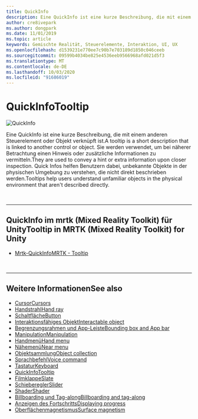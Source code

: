```yaml
---
title: QuickInfo
description: Eine QuickInfo ist eine kurze Beschreibung, die mit einem anderen Steuerelement oder Objekt verknüpft ist.
author: cre8ivepark
ms.author: dongpark
ms.date: 11/01/2019
ms.topic: article
keywords: Gemischte Realität, Steuerelemente, Interaktion, UI, UX
ms.openlocfilehash: d1539231e770ee7c90b7e703189d1850c046ceeb
ms.sourcegitcommit: 09599b4034be825e4536eeb9566968afd021d5f3
ms.translationtype: MT
ms.contentlocale: de-DE
ms.lasthandoff: 10/03/2020
ms.locfileid: "91686019"
---
```

# <a name="tooltip"></a><span data-ttu-id="32b3a-104">QuickInfo</span><span class="sxs-lookup"><span data-stu-id="32b3a-104">Tooltip</span></span>

![QuickInfo](images/UX_Hero_Tooltip.jpg)

<span data-ttu-id="32b3a-106">Eine QuickInfo ist eine kurze Beschreibung, die mit einem anderen Steuerelement oder Objekt verknüpft ist.</span><span class="sxs-lookup"><span data-stu-id="32b3a-106">A tooltip is a short description that is linked to another control or object.</span></span> <span data-ttu-id="32b3a-107">Sie werden verwendet, um bei näherer Betrachtung einen Hinweis oder zusätzliche Informationen zu vermitteln.</span><span class="sxs-lookup"><span data-stu-id="32b3a-107">They are used to convey a hint or extra information upon closer inspection.</span></span> <span data-ttu-id="32b3a-108">Quick Infos helfen Benutzern dabei, unbekannte Objekte in der physischen Umgebung zu verstehen, die nicht direkt beschrieben werden.</span><span class="sxs-lookup"><span data-stu-id="32b3a-108">Tooltips help users understand unfamiliar objects in the physical environment that aren't described directly.</span></span> 

<br>

---

## <a name="tooltip-in-mrtk-mixed-reality-toolkit-for-unity"></a><span data-ttu-id="32b3a-109">QuickInfo im mrtk (Mixed Reality Toolkit) für Unity</span><span class="sxs-lookup"><span data-stu-id="32b3a-109">Tooltip in MRTK (Mixed Reality Toolkit) for Unity</span></span>

* [<span data-ttu-id="32b3a-110">Mrtk-QuickInfo</span><span class="sxs-lookup"><span data-stu-id="32b3a-110">MRTK - Tooltip</span></span>](https://microsoft.github.io/MixedRealityToolkit-Unity/Documentation/README_Tooltip.html)

<br>

---

## <a name="see-also"></a><span data-ttu-id="32b3a-111">Weitere Informationen</span><span class="sxs-lookup"><span data-stu-id="32b3a-111">See also</span></span>

* [<span data-ttu-id="32b3a-112">Cursor</span><span class="sxs-lookup"><span data-stu-id="32b3a-112">Cursors</span></span>](cursors.md)
* [<span data-ttu-id="32b3a-113">Handstrahl</span><span class="sxs-lookup"><span data-stu-id="32b3a-113">Hand ray</span></span>](point-and-commit.md)
* [<span data-ttu-id="32b3a-114">Schaltfläche</span><span class="sxs-lookup"><span data-stu-id="32b3a-114">Button</span></span>](button.md)
* [<span data-ttu-id="32b3a-115">Interaktionsfähiges Objekt</span><span class="sxs-lookup"><span data-stu-id="32b3a-115">Interactable object</span></span>](interactable-object.md)
* [<span data-ttu-id="32b3a-116">Begrenzungsrahmen und App-Leiste</span><span class="sxs-lookup"><span data-stu-id="32b3a-116">Bounding box and App bar</span></span>](app-bar-and-bounding-box.md)
* [<span data-ttu-id="32b3a-117">Manipulation</span><span class="sxs-lookup"><span data-stu-id="32b3a-117">Manipulation</span></span>](direct-manipulation.md)
* [<span data-ttu-id="32b3a-118">Handmenü</span><span class="sxs-lookup"><span data-stu-id="32b3a-118">Hand menu</span></span>](hand-menu.md)
* [<span data-ttu-id="32b3a-119">Nähemenü</span><span class="sxs-lookup"><span data-stu-id="32b3a-119">Near menu</span></span>](near-menu.md)
* [<span data-ttu-id="32b3a-120">Objektsammlung</span><span class="sxs-lookup"><span data-stu-id="32b3a-120">Object collection</span></span>](object-collection.md)
* [<span data-ttu-id="32b3a-121">Sprachbefehl</span><span class="sxs-lookup"><span data-stu-id="32b3a-121">Voice command</span></span>](voice-input.md)
* [<span data-ttu-id="32b3a-122">Tastatur</span><span class="sxs-lookup"><span data-stu-id="32b3a-122">Keyboard</span></span>](keyboard.md)
* [<span data-ttu-id="32b3a-123">QuickInfo</span><span class="sxs-lookup"><span data-stu-id="32b3a-123">Tooltip</span></span>](tooltip.md)
* [<span data-ttu-id="32b3a-124">Filmklappe</span><span class="sxs-lookup"><span data-stu-id="32b3a-124">Slate</span></span>](slate.md)
* [<span data-ttu-id="32b3a-125">Schieberegler</span><span class="sxs-lookup"><span data-stu-id="32b3a-125">Slider</span></span>](slider.md)
* [<span data-ttu-id="32b3a-126">Shader</span><span class="sxs-lookup"><span data-stu-id="32b3a-126">Shader</span></span>](shader.md)
* [<span data-ttu-id="32b3a-127">Billboarding und Tag-along</span><span class="sxs-lookup"><span data-stu-id="32b3a-127">Billboarding and tag-along</span></span>](billboarding-and-tag-along.md)
* [<span data-ttu-id="32b3a-128">Anzeigen des Fortschritts</span><span class="sxs-lookup"><span data-stu-id="32b3a-128">Displaying progress</span></span>](progress.md)
* [<span data-ttu-id="32b3a-129">Oberflächenmagnetismus</span><span class="sxs-lookup"><span data-stu-id="32b3a-129">Surface magnetism</span></span>](surface-magnetism.md)
